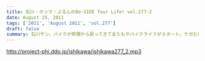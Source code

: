 ```yaml
---
title: 石川・ホンマ・ぶるんのBe-SIDE Your Life! vol.277-2
date: August 25, 2011
tags: ['2011', 'August 2011', 'vol.277']
draft: false
summary: 石川サン、バイクが修理から戻ってきてまたもやバイクライフがスタート。ケガだけは気をつけてもらいたいものですが・・・NAMAE
---
```


http://project-phi.ddo.jp/ishikawa/ishikawa277_2.mp3